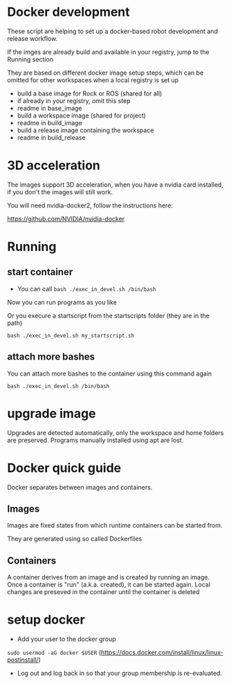 # Docker development 

These script are helping to set up a docker-based robot development and release workflow.

If the imges are already build and available in your registry, jump to the Running section

They are based on different docker image setup steps, which can be omitted for other workspaces when a local registry is set up

* build a base image for Rock or ROS (shared for all)
 * if already in your registry, omit this step
 * readme in base_image
* build a workspace image (shared for project)
 * readme in build_image
* build a release image containing the workspace
 * readme in build_release

# 3D acceleration

The images support 3D acceleration, when you have a nvidia card installed, if you don't the images will still work.

You will need nvidia-docker2, follow the instructions here: 

https://github.com/NVIDIA/nvidia-docker



# Running 

## start container

* You can call ```bash ./exec_in_devel.sh /bin/bash``` 

Now you can run programs as you like

Or you execure a startscript from the startscripts folder (they are in the path)

```bash ./exec_in_devel.sh my_startscript.sh```


## attach more bashes 

You can attach more bashes to the container using this command again

```bash ./exec_in_devel.sh /bin/bash```

# upgrade image

Upgrades are detected automatically, only the workspace and home folders are preserved.
Programs manually installed using apt are lost.



# Docker quick guide

Docker separates between images and containers.

## Images

Images are fixed states from which runtime containers can be started from.

They are generated using so called Dockerfiles

## Containers

A container derives from an image and is created by running an image.
Once a container is "run" (a.k.a. created), it can be started again.
Local changes are preseved in the container until the container is deleted

# setup docker

* Add your user to the docker group

`sudo usermod -aG docker $USER` (https://docs.docker.com/install/linux/linux-postinstall/)

* Log out and log back in so that your group membership is re-evaluated.



